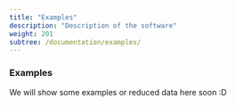 ```yaml
---
title: "Examples"
description: "Description of the software"
weight: 201
subtree: /documentation/examples/
---
```


### Examples

We will show some examples or reduced data here soon :D